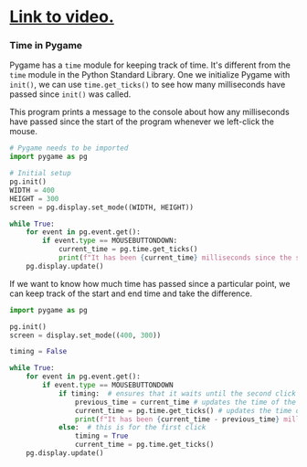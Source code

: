 # [Link to video.](https://www.youtube.com/watch?v=am01tA6PwdU&list=PLVD25niNi0BnkkXdVEuU66WgUHMI_Z0h5&index=9)

### Time in Pygame

Pygame has a `time` module for keeping track of time. It's different from the `time` module in the Python Standard Library. One we initialize Pygame with `init()`, we can use `time.get_ticks()` to see how many milliseconds have passed since `init()` was called. 

This program prints a message to the console about how any milliseconds have passed since the start of the program whenever we left-click the mouse.

```python
# Pygame needs to be imported
import pygame as pg

# Initial setup
pg.init()
WIDTH = 400
HEIGHT = 300
screen = pg.display.set_mode((WIDTH, HEIGHT))

while True:
    for event in pg.event.get():
        if event.type == MOUSEBUTTONDOWN:
            current_time = pg.time.get_ticks()
            print(f"It has been {current_time} milliseconds since the start of the program.")
    pg.display.update()
```

If we want to know how much time has passed since a particular point, we can keep track of the start and end time and take the difference.

```python
import pygame as pg

pg.init()
screen = display.set_mode((400, 300))

timing = False

while True:
    for event in pg.event.get():
        if event.type == MOUSEBUTTONDOWN
            if timing:  # ensures that it waits until the second click
                previous_time = current_time # updates the time of the second most current click
                current_time = pg.time.get_ticks() # updates the time of the current click
                print(f"It has been {current_time - previous_time} milliseconds since your last click.")
            else:  # this is for the first click
                timing = True
                current_time = pg.time.get_ticks() 
    pg.display.update()
```
